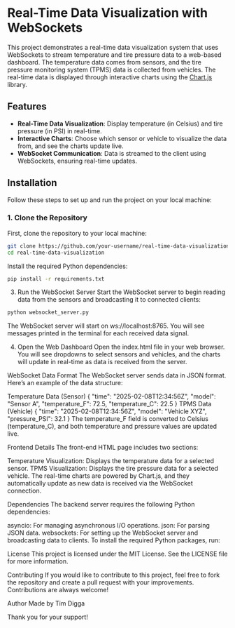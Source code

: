 # Real-Time Data Visualization with WebSockets

This project demonstrates a real-time data visualization system that uses WebSockets to stream temperature and tire pressure data to a web-based dashboard. The temperature data comes from sensors, and the tire pressure monitoring system (TPMS) data is collected from vehicles. The real-time data is displayed through interactive charts using the [Chart.js](https://www.chartjs.org/) library.

## Features

- **Real-Time Data Visualization**: Display temperature (in Celsius) and tire pressure (in PSI) in real-time.
- **Interactive Charts**: Choose which sensor or vehicle to visualize the data from, and see the charts update live.
- **WebSocket Communication**: Data is streamed to the client using WebSockets, ensuring real-time updates.

## Installation

Follow these steps to set up and run the project on your local machine:

### 1. Clone the Repository

First, clone the repository to your local machine:

```bash
git clone https://github.com/your-username/real-time-data-visualization.git
cd real-time-data-visualization
```
Install the required Python dependencies:

```bash
pip install -r requirements.txt
```
3. Run the WebSocket Server
Start the WebSocket server to begin reading data from the sensors and broadcasting it to connected clients:

```bash
python websocket_server.py
```
The WebSocket server will start on ws://localhost:8765. You will see messages printed in the terminal for each received data signal.

4. Open the Web Dashboard
Open the index.html file in your web browser. You will see dropdowns to select sensors and vehicles, and the charts will update in real-time as data is received from the server.

WebSocket Data Format
The WebSocket server sends data in JSON format. Here’s an example of the data structure:

Temperature Data (Sensor)
{
    "time": "2025-02-08T12:34:56Z",
    "model": "Sensor A",
    "temperature_F": 72.5,
    "temperature_C": 22.5
}
TPMS Data (Vehicle)
{
    "time": "2025-02-08T12:34:56Z",
    "model": "Vehicle XYZ",
    "pressure_PSI": 32.1
}
The temperature_F field is converted to Celsius (temperature_C), and both temperature and pressure values are updated live.

Frontend Details
The front-end HTML page includes two sections:

Temperature Visualization: Displays the temperature data for a selected sensor.
TPMS Visualization: Displays the tire pressure data for a selected vehicle.
The real-time charts are powered by Chart.js, and they automatically update as new data is received via the WebSocket connection.

Dependencies
The backend server requires the following Python dependencies:

asyncio: For managing asynchronous I/O operations.
json: For parsing JSON data.
websockets: For setting up the WebSocket server and broadcasting data to clients.
To install the required Python packages, run:

License
This project is licensed under the MIT License. See the LICENSE file for more information.

Contributing
If you would like to contribute to this project, feel free to fork the repository and create a pull request with your improvements. Contributions are always welcome!

Author
Made by Tim Digga

Thank you for your support!
